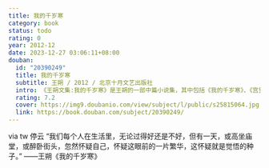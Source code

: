 ```yaml
---
title: 我的千岁寒
category: book
status: todo
rating: 0
year: 2012-12
date: 2023-12-27 03:06:11+08:00
douban:
  id: "20390249"
  title: 我的千岁寒
  subtitle: 王朔 / 2012 / 北京十月文艺出版社
  intro: 《王朔文集:我的千岁寒》是王朔的一部中篇小说集，其中包括《我的千岁寒》、《宫里的日子》、《能断金刚般若波罗蜜多经》及《妄想照进现实》等四篇小说。
  rating: 7.2
  cover: https://img9.doubanio.com/view/subject/l/public/s25815064.jpg
  link: https://book.douban.com/subject/20390249/
---
```


via tw 停云 “我们每个人在生活里，无论过得好还是不好，但有一天，或高坐庙堂，或醉卧街头，忽然怀疑自己，怀疑这眼前的一片繁华，这怀疑就是觉悟的种子。”  ——王朔《我的千岁寒》
